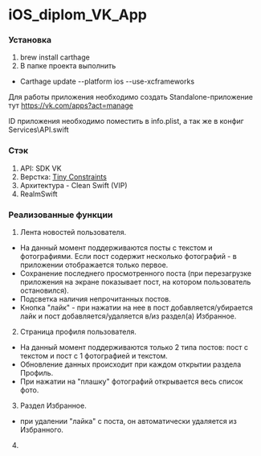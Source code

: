 # iOS_diplom_VK_App

### Установка
1. brew install carthage 
2. В папке проекта выполнить
- Carthage update --platform ios --use-xcframeworks

Для работы приложения необходимо создать Standalone-приложение тут https://vk.com/apps?act=manage

ID приложения необходимо поместить в info.plist, а так же в конфиг Services\API.swift

### Стэк
1. API: SDK VK
2. Верстка: [Tiny Constraints](https://github.com/roberthein/TinyConstraints)
3. Архитектура - Clean Swift (VIP)
4. RealmSwift

### Реализованные функции
1. Лента новостей пользователя.
- На данный момент поддерживаются посты с текстом и фотографиями. Если пост содержит несколько фотографий - в приложении отображается только первое.
- Сохранение последнего просмотренного поста (при перезагрузке приложения на экране показывает пост, на котором пользователь остановился).
- Подсветка наличия непрочитанных постов.
- Кнопка "лайк" - при нажатии на нее в пост добавляется/убирается лайк и пост добавляется/удаляется в/из раздел(а) Избранное.

2. Страница профиля пользователя.
- На данный момент поддерживаются только 2 типа постов: пост с текстом и пост с 1 фотографией и текстом.
- Обновление данных происходит при каждом открытии раздела Профиль.
- При нажатии на "плашку" фотографий открывается весь список фото.

3. Раздел Избранное.
- при удалении "лайка" с поста, он автоматически удаляется из Избранного.

4.



